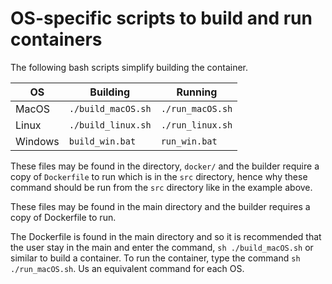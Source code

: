 # OS-specific scripts to build and run containers

The following bash scripts simplify building the container.

| OS  | Building  | Running  |
|---|---|---|
| MacOS  |  `./build_macOS.sh` |  `./run_macOS.sh` |
| Linux   |  `./build_linux.sh` | `./run_linux.sh`  |
| Windows |  `build_win.bat` |  `run_win.bat` |

These files may be found in the directory, `docker/`
and the builder require a copy of `Dockerfile` to run
which is in the `src` directory,
hence why these command should be
run from the `src` directory like in the example above.

These files may be found in the main directory and the builder
requires a copy of Dockerfile to run.

The Dockerfile is found in the main directory and so it is
recommended that the user stay in the main and enter the
command, `sh ./build_macOS.sh` or similar to build a container.
To run the container, type the command `sh ./run_macOS.sh`.
Us an equivalent command for each OS.
